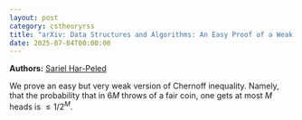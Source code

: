 ```yaml
---
layout: post
category: cstheoryrss
title: "arXiv: Data Structures and Algorithms: An Easy Proof of a Weak Version of Chernoff inequality"
date: 2025-07-04T00:00:00
---
```


**Authors:** [Sariel Har-Peled](https://dblp.uni-trier.de/search?q=Sariel+Har-Peled)

We prove an easy but very weak version of Chernoff inequality. Namely, that
the probability that in $6M$ throws of a fair coin, one gets at most $M$ heads
is $\leq 1/2^M$.